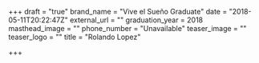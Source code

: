 +++
draft = "true"
brand_name = "Vive el Sueño Graduate"
date = "2018-05-11T20:22:47Z"
external_url = ""
graduation_year = 2018
masthead_image = ""
phone_number = "Unavailable"
teaser_image = ""
teaser_logo = ""
title = "Rolando Lopez"

+++
